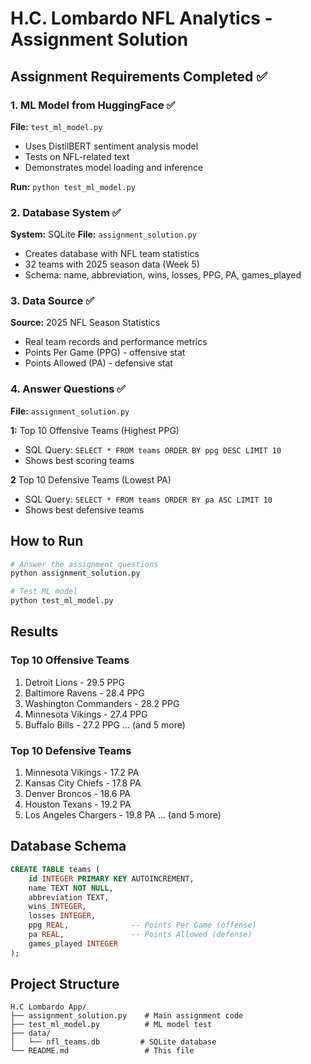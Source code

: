 # H.C. Lombardo NFL Analytics - Assignment Solution

## Assignment Requirements Completed ✅

### 1. ML Model from HuggingFace ✅
**File:** `test_ml_model.py`
- Uses DistilBERT sentiment analysis model
- Tests on NFL-related text
- Demonstrates model loading and inference

**Run:** `python test_ml_model.py`

### 2. Database System ✅
**System:** SQLite
**File:** `assignment_solution.py`
- Creates database with NFL team statistics
- 32 teams with 2025 season data (Week 5)
- Schema: name, abbreviation, wins, losses, PPG, PA, games_played

### 3. Data Source ✅
**Source:** 2025 NFL Season Statistics
- Real team records and performance metrics
- Points Per Game (PPG) - offensive stat
- Points Allowed (PA) - defensive stat

### 4. Answer Questions ✅
**File:** `assignment_solution.py`

**1:** Top 10 Offensive Teams (Highest PPG)
- SQL Query: `SELECT * FROM teams ORDER BY ppg DESC LIMIT 10`
- Shows best scoring teams

**2** Top 10 Defensive Teams (Lowest PA)
- SQL Query: `SELECT * FROM teams ORDER BY pa ASC LIMIT 10`
- Shows best defensive teams

## How to Run

```bash
# Answer the assignment questions
python assignment_solution.py

# Test ML model
python test_ml_model.py
```

## Results

### Top 10 Offensive Teams
1. Detroit Lions - 29.5 PPG
2. Baltimore Ravens - 28.4 PPG
3. Washington Commanders - 28.2 PPG
4. Minnesota Vikings - 27.4 PPG
5. Buffalo Bills - 27.2 PPG
... (and 5 more)

### Top 10 Defensive Teams
1. Minnesota Vikings - 17.2 PA
2. Kansas City Chiefs - 17.8 PA
3. Denver Broncos - 18.6 PA
4. Houston Texans - 19.2 PA
5. Los Angeles Chargers - 19.8 PA
... (and 5 more)

## Database Schema

```sql
CREATE TABLE teams (
    id INTEGER PRIMARY KEY AUTOINCREMENT,
    name TEXT NOT NULL,
    abbreviation TEXT,
    wins INTEGER,
    losses INTEGER,
    ppg REAL,              -- Points Per Game (offense)
    pa REAL,               -- Points Allowed (defense)
    games_played INTEGER
);
```

## Project Structure

```
H.C Lombardo App/
├── assignment_solution.py    # Main assignment code
├── test_ml_model.py          # ML model test
├── data/
│   └── nfl_teams.db         # SQLite database
└── README.md                 # This file
```

